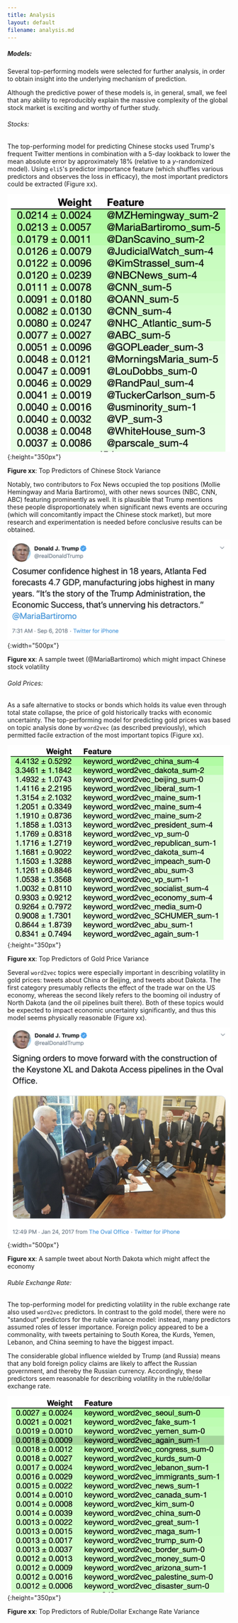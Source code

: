 ```yaml
---
title: Analysis 
layout: default
filename: analysis.md
--- 
```


##### Models: 

Several top-performing models were selected for further analysis, in order to obtain insight into the underlying mechanism of prediction. 

Although the predictive power of these models is, in general, small, 
we feel that any ability to reproducibly explain the massive complexity of the global stock market is exciting and worthy of further study. 

###### Stocks:

The top-performing model for predicting Chinese stocks used Trump's frequent Twitter mentions in combination with a 5-day lookback to lower the mean absolute error by approximately 18%
(relative to a *y*-randomized model). 
Using `eli5`'s predictor importance feature (which shuffles various predictors and observes the loss in efficacy), the most important predictors could be extracted (Figure xx).

![](assets/img/best_china_pred.png){:height="350px"}

**Figure xx**: Top Predictors of Chinese Stock Variance

Notably, two contributors to Fox News occupied the top positions (Mollie Hemingway and Maria Bartiromo), with other news sources (NBC, CNN, ABC) featuring prominently as well. 
It is plausible that Trump mentions these people disproportionately when significant news events are occuring (which will concomitantly impact the Chinese stock market),
but more research and experimentation is needed before conclusive results can be obtained. 

![](assets/img/maria_tweet.png){:width="500px"}

**Figure xx**: A sample tweet (@MariaBartiromo) which might impact Chinese stock volatility

###### Gold Prices:

As a safe alternative to stocks or bonds which holds its value even through total state collapse, the price of gold historically tracks with economic uncertainty. 
The top-performing model for predicting gold prices was based on topic analysis done by `word2vec` (as described previously), which permitted facile extraction of the most important topics 
(Figure xx).

![](assets/img/au_importance.png){:height="350px"}

**Figure xx**: Top Predictors of Gold Price Variance

Several `word2vec` topics were especially important in describing volatility in gold prices: tweets about China or Beijing, and tweets about Dakota. 
The first category presumably reflects the effect of the trade war on the US economy,
whereas the second likely refers to the booming oil industry of North Dakota (and the oil pipelines built there). 
Both of these topics would be expected to impact economic uncertainty significantly, and thus this model seems physically reasonable (Figure xx). 

![](assets/img/dakota_tweet.png){:width="500px"}

**Figure xx**: A sample tweet about North Dakota which might affect the economy

###### Ruble Exchange Rate:

The top-performing model for predicting volatility in the ruble exchange rate also used `word2vec` predictors. 
In contrast to the gold model, there were no "standout" predictors for the ruble variance model: 
instead, many predictors assumed roles of lesser importance. 
Foreign policy appeared to be a commonality, with tweets pertaining to South Korea, the Kurds, Yemen, Lebanon, and China seeming to have the biggest impact.

The considerable global influence wielded by Trump (and Russia) means that any bold foreign policy claims are likely to affect the Russian government, and thereby the Russian currency.
Accordingly, these predictors seem reasonable for describing volatility in the ruble/dollar exchange rate. 

![](assets/img/ruble_importance.png){:height="350px"}

**Figure xx**: Top Predictors of Ruble/Dollar Exchange Rate Variance
